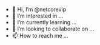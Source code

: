 - 👋 Hi, I’m @netcorevip
- 👀 I’m interested in ...
- 🌱 I’m currently learning ...
- 💞️ I’m looking to collaborate on ...
- 📫 How to reach me ...

<!---
netcorevip/netcorevip is a ✨ special ✨ repository because its `README.md` (this file) appears on your GitHub profile.
You can click the Preview link to take a look at your changes.
--->
